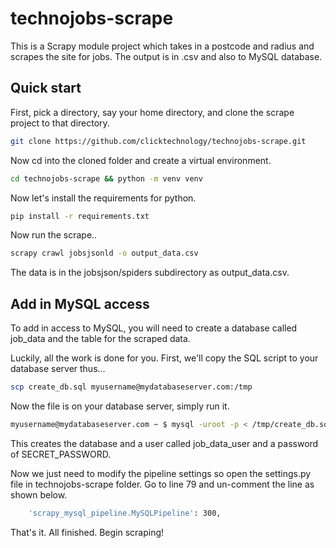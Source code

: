 # technojobs-scrape

This is a Scrapy module project which takes in a postcode and radius and scrapes the site for jobs. The output is in .csv and also to MySQL database.

## Quick start

First, pick a directory, say your home directory, and clone the scrape project to that directory.

```bash
git clone https://github.com/clicktechnology/technojobs-scrape.git
```

Now cd into the cloned folder and create a virtual environment.

```bash
cd technojobs-scrape && python -m venv venv
```

Now let's install the requirements for python.

```bash
pip install -r requirements.txt
```

Now run the scrape..

```bash
scrapy crawl jobsjsonld -o output_data.csv
```

The data is in the jobsjson/spiders subdirectory as output_data.csv.

## Add in MySQL access

To add in access to MySQL, you will need to create a database called job_data and the table for the scraped data.

Luckily, all the work is done for you. First, we'll copy the SQL script to your database server thus...

```bash
scp create_db.sql myusername@mydatabaseserver.com:/tmp
```

Now the file is on your database server, simply run it.

```bash
myusername@mydatabaseserver.com ~ $ mysql -uroot -p < /tmp/create_db.sql
```

This creates the database and a user called job_data_user and a password of SECRET_PASSWORD.

Now we just need to modify the pipeline settings so open the settings.py file in technojobs-scrape folder. Go to
line 79 and un-comment the line as shown below.

```bash
    'scrapy_mysql_pipeline.MySQLPipeline': 300,
```

That's it. All finished. Begin scraping!

